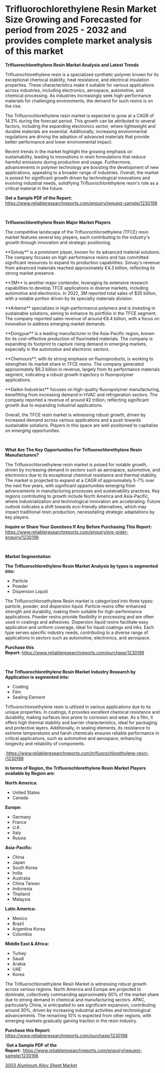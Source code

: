 <p><h1>Trifluorochlorethylene Resin Market Size Growing and Forecasted for period from 2025 - 2032 and provides complete market analysis of this market</h1></p><p><strong>Trifluorochlorethylene Resin Market Analysis and Latest Trends</strong></p>
<p><p>Trifluorochlorethylene resin is a specialized synthetic polymer known for its exceptional chemical stability, heat resistance, and electrical insulation properties. These characteristics make it suitable for various applications across industries, including electronics, aerospace, automotive, and chemical processing. As industries increasingly seek high-performance materials for challenging environments, the demand for such resins is on the rise.</p><p>The Trifluorochlorethylene resin market is expected to grow at a CAGR of 14.3% during the forecast period. This growth can be attributed to several factors, including the expanding electronics sector, where lightweight and durable materials are essential. Additionally, increasing environmental regulations are driving the adoption of advanced materials that provide better performance and lower environmental impact.</p><p>Recent trends in the market highlight the growing emphasis on sustainability, leading to innovations in resin formulations that reduce harmful emissions during production and usage. Furthermore, advancements in polymer technology are boosting the development of new applications, appealing to a broader range of industries. Overall, the market is poised for significant growth driven by technological innovations and evolving industrial needs, solidifying Trifluorochlorethylene resin's role as a critical material in the future.</p></p>
<p><strong>Get a Sample PDF of the Report:&nbsp;</strong> <a href="https://www.reliableresearchreports.com/enquiry/request-sample/1230198?utm_campaign=3020&utm_medium=2&utm_source=Github&utm_content=ia&utm_term=03042025&utm_id=trifluorochlorethylene-resin">https://www.reliableresearchreports.com/enquiry/request-sample/1230198</a></p>
<p>&nbsp;</p>
<p><strong>Trifluorochlorethylene Resin Major Market Players</strong></p>
<p><p>The competitive landscape of the Trifluorochloroethylene (TFCE) resin market features several key players, each contributing to the industry's growth through innovation and strategic positioning.</p><p>**Solvay** is a prominent player, known for its advanced material solutions. The company focuses on high-performance resins and has committed significant resources to expand its production capabilities. Solvay's revenue from advanced materials reached approximately €4.3 billion, reflecting its strong market presence.</p><p>**3M** is another major contender, leveraging its extensive research capabilities to develop TFCE applications in diverse markets, including automotive and electronics. In 2022, 3M reported total sales of $35 billion, with a notable portion driven by its specialty materials division.</p><p>**Arkema** specializes in high-performance polymers and is investing in sustainable solutions, aiming to enhance its portfolio in the TFCE segment. The company reported sales revenue of around €8.4 billion, with a focus on innovation to address emerging market demands.</p><p>**Dongyue** is a leading manufacturer in the Asia-Pacific region, known for its cost-effective production of fluorinated materials. The company is expanding its footprint to capture rising demand in emerging markets, especially in the automotive and electronic sectors.</p><p>**Chemours**, with its strong emphasis on fluoroproducts, is working to strengthen its market share in TFCE resins. The company generated approximately $6.3 billion in revenue, largely from its performance materials segment, indicating a robust growth trajectory in fluoropolymer applications.</p><p>**Daikin Industries** focuses on high-quality fluoropolymer manufacturing, benefitting from increasing demand in HVAC and refrigeration sectors. The company reported a revenue of around ¥2 trillion, reflecting significant growth due to expanding industrial applications.</p><p>Overall, the TFCE resin market is witnessing robust growth, driven by increased demand across various applications and a push towards sustainable solutions. Players in this space are well-positioned to capitalize on emerging opportunities.</p></p>
<p>&nbsp;</p>
<p><strong>What Are The Key Opportunities For Trifluorochlorethylene Resin Manufacturers?</strong></p>
<p><p>The Trifluorochloroethylene resin market is poised for notable growth, driven by increasing demand in sectors such as aerospace, automotive, and electronics due to its exceptional chemical resistance and thermal stability. The market is projected to expand at a CAGR of approximately 5-7% over the next five years, with significant opportunities emerging from advancements in manufacturing processes and sustainability practices. Key regions contributing to growth include North America and Asia-Pacific, where industrialization and technological innovation are accelerating. Future outlook indicates a shift towards eco-friendly alternatives, which may impact traditional resin production, necessitating strategic adaptations by key players.</p></p>
<p><strong>Inquire or Share Your Questions If Any Before Purchasing This Report:</strong> <a href="https://www.reliableresearchreports.com/enquiry/pre-order-enquiry/1230198?utm_campaign=3020&utm_medium=2&utm_source=Github&utm_content=ia&utm_term=03042025&utm_id=trifluorochlorethylene-resin">https://www.reliableresearchreports.com/enquiry/pre-order-enquiry/1230198</a></p>
<p>&nbsp;</p>
<p><strong>Market Segmentation</strong></p>
<p><strong>The Trifluorochlorethylene Resin Market Analysis by types is segmented into:</strong></p>
<p><ul><li>Particle</li><li>Powder</li><li>Dispersion Liquid</li></ul></p>
<p><p>The Trifluorochloroethylene Resin market is categorized into three types: particle, powder, and dispersion liquid. Particle resins offer enhanced strength and durability, making them suitable for high-performance applications. Powder resins provide flexibility in processing and are often used in coatings and adhesives. Dispersion liquid resins facilitate easy application and uniform coverage, ideal for liquid coatings and inks. Each type serves specific industry needs, contributing to a diverse range of applications in sectors such as automotive, electronics, and aerospace.</p></p>
<p><strong>Purchase this Report:&nbsp;</strong><a href="https://www.reliableresearchreports.com/purchase/1230198?utm_campaign=3020&utm_medium=2&utm_source=Github&utm_content=ia&utm_term=03042025&utm_id=trifluorochlorethylene-resin">https://www.reliableresearchreports.com/purchase/1230198</a></p>
<p>&nbsp;</p>
<p><strong>The Trifluorochlorethylene Resin Market Industry Research by Application is segmented into:</strong></p>
<p><ul><li>Coating</li><li>Film</li><li>Sealing Element</li></ul></p>
<p><p>Trifluorochloroethylene resin is utilized in various applications due to its unique properties. In coatings, it provides excellent chemical resistance and durability, making surfaces less prone to corrosion and wear. As a film, it offers high thermal stability and barrier characteristics, ideal for packaging and protective layers. Additionally, in sealing elements, its resistance to extreme temperatures and harsh chemicals ensures reliable performance in critical applications, such as automotive and aerospace, enhancing longevity and reliability of components.</p></p>
<p><a href="https://www.reliableresearchreports.com/trifluorochlorethylene-resin-r1230198?utm_campaign=3020&utm_medium=2&utm_source=Github&utm_content=ia&utm_term=03042025&utm_id=trifluorochlorethylene-resin">&nbsp;https://www.reliableresearchreports.com/trifluorochlorethylene-resin-r1230198</a></p>
<p><strong>In terms of Region, the Trifluorochlorethylene Resin Market Players available by Region are:</strong></p>
<p>
    <p> <strong> North America: </strong>
        <ul>
            <li>United States</li>
            <li>Canada</li>
        </ul>
        </p> 
    <p> <strong> Europe: </strong>
        <ul>
            <li>Germany</li>
            <li>France</li>
            <li>U.K.</li>
            <li>Italy</li>
            <li>Russia</li>
        </ul>
        </p> 
    <p> <strong> Asia-Pacific: </strong>
        <ul>
            <li>China</li>
            <li>Japan</li>
            <li>South Korea</li>
            <li>India</li>
            <li>Australia</li>
            <li>China Taiwan</li>
            <li>Indonesia</li>
            <li>Thailand</li>
            <li>Malaysia</li>
        </ul>
        </p> 
    <p> <strong> Latin America: </strong>
        <ul>
            <li>Mexico</li>
            <li>Brazil</li>
            <li>Argentina Korea</li>
            <li>Colombia</li>
        </ul>
        </p> 
    <p> <strong> Middle East & Africa: </strong>
        <ul>
            <li>Turkey</li>
            <li>Saudi</li>
            <li>Arabia</li>
            <li>UAE</li>
            <li>Korea</li>
        </ul>
    </p>
    </p>
<p><p>The Trifluorochloroethylene Resin Market is witnessing robust growth across various regions. North America and Europe are projected to dominate, collectively commanding approximately 60% of the market share due to strong demand in chemical and manufacturing sectors. APAC, particularly China, is anticipated to see significant expansion, contributing around 30%, driven by increasing industrial activities and technological advancements. The remaining 10% is expected from other regions, with emerging markets gradually gaining traction in the resin industry.</p></p>
<p><strong>Purchase this Report: </strong><a href="https://www.reliableresearchreports.com/purchase/1230198?utm_campaign=3020&utm_medium=2&utm_source=Github&utm_content=ia&utm_term=03042025&utm_id=trifluorochlorethylene-resin">https://www.reliableresearchreports.com/purchase/1230198</a></p>
<p>&nbsp;<strong>Get a Sample PDF of the Report:&nbsp;&nbsp;</strong><a href="https://www.reliableresearchreports.com/enquiry/request-sample/1230198?utm_campaign=3020&utm_medium=2&utm_source=Github&utm_content=ia&utm_term=03042025&utm_id=trifluorochlorethylene-resin">https://www.reliableresearchreports.com/enquiry/request-sample/1230198</a></p>
<p><strong></strong></p>
<p><p><a href="https://github.com/zitanebeibit9/Market-Research-Report-List-1/blob/main/3003-aluminum-alloy-sheet-market.md?utm_campaign=3020&utm_medium=2&utm_source=Github&utm_content=ia&utm_term=03042025&utm_id=trifluorochlorethylene-resin">3003 Aluminum Alloy Sheet Market</a></p></p>